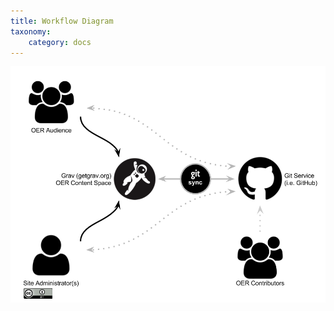 ```yaml
---
title: Workflow Diagram
taxonomy:
    category: docs
---
```


![OER Content Space Workflow](oer-content-space-with-git-sync-workflow.png)
